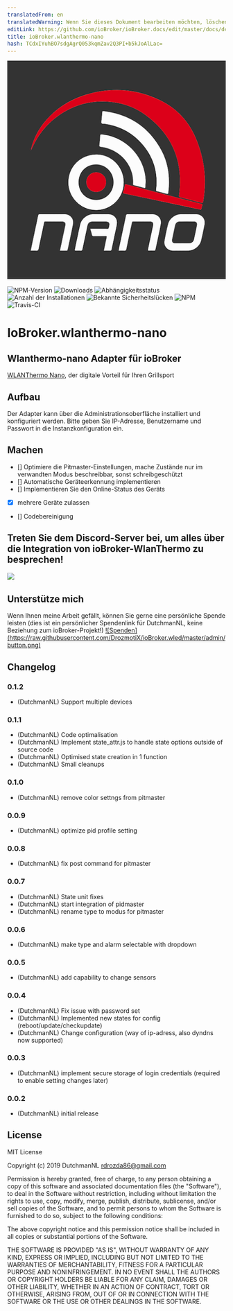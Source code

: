 ```yaml
---
translatedFrom: en
translatedWarning: Wenn Sie dieses Dokument bearbeiten möchten, löschen Sie bitte das Feld "translationsFrom". Andernfalls wird dieses Dokument automatisch erneut übersetzt
editLink: https://github.com/ioBroker/ioBroker.docs/edit/master/docs/de/adapterref/iobroker.wlanthermo-nano/README.md
title: ioBroker.wlanthermo-nano
hash: TCdxIYuhBO7sdgAgrQ053kqmZav2Q3PI+b5kJoAlLac=
---
```

![Logo](../../../en/adapterref/iobroker.wlanthermo-nano/admin/wlanthermo-nano.png)

![NPM-Version](http://img.shields.io/npm/v/iobroker.wlanthermo-nano.svg)
![Downloads](https://img.shields.io/npm/dm/iobroker.wlanthermo-nano.svg)
![Abhängigkeitsstatus](https://img.shields.io/david/DrozmotiX/iobroker.wlanthermo-nano.svg)
![Anzahl der Installationen](http://iobroker.live/badges/wlanthermo-nano-stable.svg)
![Bekannte Sicherheitslücken](https://snyk.io/test/github/DrozmotiX/ioBroker.wlanthermo-nano/badge.svg)
![NPM](https://nodei.co/npm/iobroker.wlanthermo-nano.png?downloads=true)
![Travis-CI](http://img.shields.io/travis/DrozmotiX/ioBroker.wlanthermo-nano/master.svg)

# IoBroker.wlanthermo-nano
## Wlanthermo-nano Adapter für ioBroker
[WLANThermo Nano](https://github.com/WLANThermo-nano/WLANThermo_nano_Software/wiki "WLANThermo Nano"), der digitale Vorteil für Ihren Grillsport

## Aufbau
Der Adapter kann über die Administrationsoberfläche installiert und konfiguriert werden.
Bitte geben Sie IP-Adresse, Benutzername und Passwort in die Instanzkonfiguration ein.

## Machen
* [] Optimiere die Pitmaster-Einstellungen, mache Zustände nur im verwandten Modus beschreibbar, sonst schreibgeschützt
* [] Automatische Geräteerkennung implementieren
* [] Implementieren Sie den Online-Status des Geräts
* [x] mehrere Geräte zulassen
* [] Codebereinigung

## Treten Sie dem Discord-Server bei, um alles über die Integration von ioBroker-WlanThermo zu besprechen!
<a href="https://discord.gg/cNAeGjJ"><img src="https://discordapp.com/api/guilds/743167951875604501/widget.png?style=banner2" width="25%"></a>

## Unterstütze mich
Wenn Ihnen meine Arbeit gefällt, können Sie gerne eine persönliche Spende leisten (dies ist ein persönlicher Spendenlink für DutchmanNL, keine Beziehung zum ioBroker-Projekt!) [![Spenden] (https://raw.githubusercontent.com/DrozmotiX/ioBroker.wled/master/admin/button.png)](http://paypal.me/DutchmanNL)

## Changelog

### 0.1.2
* (DutchmanNL) Support multiple devices

### 0.1.1
* (DutchmanNL) Code optimalisation
* (DutchmanNL) Implement state_attr.js to handle state options outside of source code
* (DutchmanNL) Optimised state creation in 1 function
* (DutchmanNL) Small cleanups

### 0.1.0
* (DutchmanNL) remove color settngs from pitmaster

### 0.0.9
* (DutchmanNL) optimize pid profile setting

### 0.0.8
* (DutchmanNL) fix post command for pitmaster

### 0.0.7
* (DutchmanNL) State unit fixes
* (DutchmanNL) start integration of pidmaster
* (DutchmanNL) rename  type  to modus for pitmaster

### 0.0.6
* (DutchmanNL) make type and alarm selectable with dropdown

### 0.0.5
* (DutchmanNL) add  capability to change sensors

### 0.0.4
* (DutchmanNL) Fix issue with password set
* (DutchmanNL) Implemented new states for config (reboot/update/checkupdate)
* (DutchmanNL) Change  configuration (way of ip-adress, also dyndns now supported)

### 0.0.3
* (DutchmanNL) implement secure storage of login credentials (required to enable setting changes later)

### 0.0.2
* (DutchmanNL) initial release

## License
MIT License

Copyright (c) 2019 DutchmanNL <rdrozda86@gmail.com>

Permission is hereby granted, free of charge, to any person obtaining a copy
of this software and associated documentation files (the "Software"), to deal
in the Software without restriction, including without limitation the rights
to use, copy, modify, merge, publish, distribute, sublicense, and/or sell
copies of the Software, and to permit persons to whom the Software is
furnished to do so, subject to the following conditions:

The above copyright notice and this permission notice shall be included in all
copies or substantial portions of the Software.

THE SOFTWARE IS PROVIDED "AS IS", WITHOUT WARRANTY OF ANY KIND, EXPRESS OR
IMPLIED, INCLUDING BUT NOT LIMITED TO THE WARRANTIES OF MERCHANTABILITY,
FITNESS FOR A PARTICULAR PURPOSE AND NONINFRINGEMENT. IN NO EVENT SHALL THE
AUTHORS OR COPYRIGHT HOLDERS BE LIABLE FOR ANY CLAIM, DAMAGES OR OTHER
LIABILITY, WHETHER IN AN ACTION OF CONTRACT, TORT OR OTHERWISE, ARISING FROM,
OUT OF OR IN CONNECTION WITH THE SOFTWARE OR THE USE OR OTHER DEALINGS IN THE
SOFTWARE.